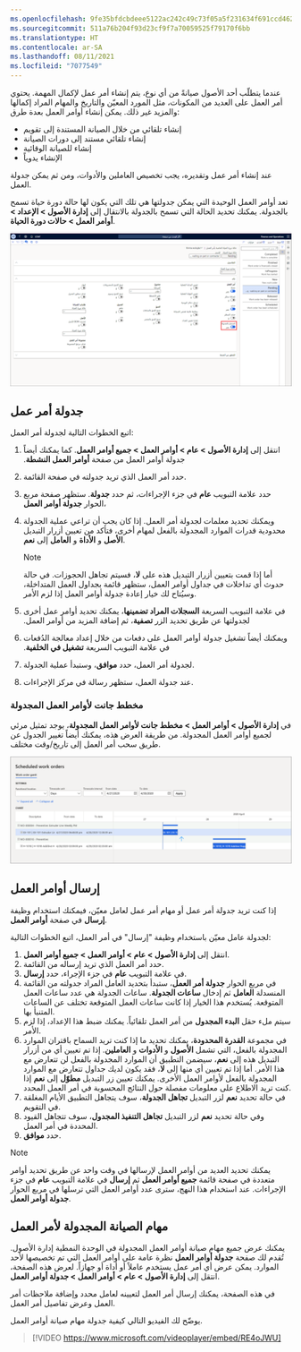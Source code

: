 ```yaml
---
ms.openlocfilehash: 9fe35bfdcbdeee5122ac242c49c73f05a5f231634f691ccd4624a99bc80606f6
ms.sourcegitcommit: 511a76b204f93d23cf9f7a70059525f79170f6bb
ms.translationtype: HT
ms.contentlocale: ar-SA
ms.lasthandoff: 08/11/2021
ms.locfileid: "7077549"
---
```

عندما يتطلّب أحد الأصول صيانةً من أي نوع، يتم إنشاء أمر عمل لإكمال المهمة. يحتوي أمر العمل على العديد من المكونات، مثل المورد المعيّن والتاريخ والمهام المراد إكمالها والمزيد غير ذلك. يمكن إنشاء أوامر العمل بعدة طرق: 

- إنشاء تلقائي من خلال الصيانة المستندة إلى تقويم
- إنشاء تلقائي مستند إلى دورات الصيانة 
- إنشاء للصيانة الوقائية
- الإنشاء يدوياً 

عند إنشاء أمر عمل وتقديره، يجب تخصيص العاملين والأدوات، ومن ثم يمكن جدولة العمل. 

تعد أوامر العمل الوحيدة التي يمكن جدولتها هي تلك التي يكون لها حالة دورة حياة تسمح بالجدولة. يمكنك تحديد الحالة التي تسمح بالجدولة بالانتقال إلى **إدارة الأصول > الإعداد > أوامر العمل > حالات دورة الحياة**. 

[![صفحة حالات دورة حياة أمر العمل تتضمن بيانات نموذجية وتوضح الحالات المختلفة](../media/work-order-lifecycle-states-ssm.png)](../media/work-order-lifecycle-states-ssm.png#lightbox)
  
## <a name="schedule-a-work-order"></a>جدولة أمر عمل
اتبع الخطوات التالية لجدولة أمر العمل:

1.  انتقل إلى **إدارة الأصول > عام > أوامر العمل > جميع أوامر العمل**. كما يمكنك أيضاً جدولة أوامر العمل من صفحة **‬‏‫أوامر العمل النشطة‬‏‫**. 
2.  حدد أمر العمل الذي تريد جدولته في صفحة القائمة. 
3.  حدد علامة التبويب **عام** في جزء الإجراءات، ثم حدد **جدولة**. ستظهر صفحة مربع الحوار **جدولة أوامر العمل**، 
4.  ويمكنك تحديد معلمات لجدولة أمر العمل. إذا كان يجب أن تراعي عملية الجدولة محدودية قدرات الموارد المجدولة بالفعل لمهام أخرى، فتأكد من تعيين أزرار التبديل **الأصل** و **الأداة** و **العامل** إلى **نعم**. 

    > [!NOTE]
    > أما إذا قمت بتعيين أزرار التبديل هذه على **لا**، فسيتم تجاهل الحجوزات. في حالة حدوث أي تداخلات في جداول أوامر العمل، ستظهر قائمة بجداول العمل المتداخلة، وسيُتاح لك خيار إعادة جدولة أوامر العمل إذا لزم الأمر. 

5.  في علامة التبويب السريعة **‬‏‫السجلات المراد تضمينها‬‏‫**، يمكنك تحديد أوامر عمل أخرى لجدولتها عن طريق تحديد الزر **تصفية**، ثم إضافة المزيد من أوامر العمل. 
6.  ويمكنك أيضاً تشغيل جدولة أوامر العمل على دفعات من خلال إعداد معالجة الدُفعات في علامة التبويب السريعة **‬‏‫تشغيل في الخلفية**. 
7.  لجدولة أمر العمل، حدد **موافق**، وستبدأ عملية الجدولة. 
8.  عند جدولة العمل، ستظهر رسالة في مركز الإجراءات.

### <a name="scheduled-work-orders-gantt-chart"></a>مخطط جانت لأوامر العمل المجدولة

في **إدارة الأصول > أوامر العمل > مخطط جانت لأوامر العمل المجدولة**، يوجد تمثيل مرئي لجميع أوامر العمل المجدولة. من طريقة العرض هذه، يمكنك أيضاً تغيير الجدول عن طريق سحب أمر العمل إلى تاريخ/وقت مختلف. 

[ ![لقطة شاشة لصفحة أوامر العمل المجدولة](../media/scheduled-work-orders-ssm.png) ](../media/scheduled-work-orders-ssm.png#lightbox)

## <a name="dispatch-work-orders"></a>إرسال أوامر العمل
إذا كنت تريد جدولة أمر عمل أو مهام أمر عمل لعامل معيّن، فيمكنك استخدام وظيفة **إرسال** في صفحة **أوامر العمل**. 

لجدولة عامل معيّن باستخدام وظيفة "إرسال" في أمر العمل، اتبع الخطوات التالية:

1.  انتقل إلى **إدارة الأصول > عام > أوامر العمل > جميع أوامر العمل**.
2.  حدد أمر العمل الذي تريد إرساله من القائمة. 
3.  في علامة التبويب **عام** في جزء الإجراء، حدد **إرسال**. 
4.  في مربع الحوار **جدولة أمر العمل**، ستبدأ بتحديد العامل المراد جدولته من القائمة المنسدلة **العامل** ثم إدخال **ساعات الجدولة**. ساعات الجدولة هي عدد ساعات العمل المتوقعة. يُستخدم هذا الخيار إذا كانت ساعات العمل المتوقعة تختلف عن الساعات المتنبأ بها. 
5.  سيتم ملء حقل **البدء المجدول** من أمر العمل تلقائياً. يمكنك ضبط هذا الإعداد، إذا لزم الأمر. 
6.  في مجموعة **القدرة المحدودة**، يمكنك تحديد ما إذا كنت تريد السماح باقتران الموارد المجدولة بالفعل، التي تشمل **الأصول** و **الأدوات** و **العاملين**. إذا تم تعيين أي من أزرار التبديل هذه إلى **نعم**، سيضمن التطبيق أن الموارد المجدولة بالفعل لن تتعارض مع هذا الأمر. أما إذا تم تعيين أي منها إلى **لا**، فقد يكون لديك جداول تتعارض مع الموارد المجدولة بالفعل لأوامر العمل الأخرى. يمكنك تعيين زر التبديل **مطوّل** إلى **نعم** إذا كنت تريد الاطلاع على معلومات مفصلة حول النتائج المحسوبة في أمر العمل المحدد. 
7.  في حالة تحديد **نعم** لزر التبديل **تجاهل الجدولة**، سوف يتجاهل التطبيق الأيام المغلقة في التقويم. 
8.  وفي حالة تحديد **نعم** لزر التبديل **تجاهل التنفيذ المجدول**، سوف تتجاهل القيود المحددة في أمر العمل. 
9.  حدد **موافق**. 

> [!NOTE]
> يمكنك تحديد العديد من أوامر العمل لإرسالها في وقت واحد عن طريق تحديد أوامر متعددة في صفحة قائمة **جميع أوامر العمل** ثم **إرسال** في علامة التبويب **عام** في جزء الإجراءات. عند استخدام هذا النهج، سترى عدد أوامر العمل التي ترسلها في مربع الحوار **جدولة أوامر العمل**. 

## <a name="scheduled-work-order-maintenance-jobs"></a>مهام الصيانة المجدولة لأمر العمل
يمكنك عرض جميع مهام صيانة أوامر العمل المجدولة في الوحدة النمطية إدارة الأصول. تُقدم لك صفحة **جدولة أوامر العمل** نظرة عامة على أوامر العمل التي تم تخصيصها لأحد الموارد. يمكن عرض أي أمر عمل يستخدم عاملاً أو أداة أو جهازاً. لعرض هذه الصفحة، انتقل إلى **إدارة الأصول > عام > أوامر العمل > جدولة أوامر العمل**. 

في هذه الصفحة، يمكنك إرسال أمر العمل لتعيينه لعامل محدد وإضافة ملاحظات أمر العمل وعرض تفاصيل أمر العمل. 

يوضّح لك الفيديو التالي كيفية جدولة مهام صيانة أوامر العمل.

 > [!VIDEO https://www.microsoft.com/videoplayer/embed/RE4oJWU]


